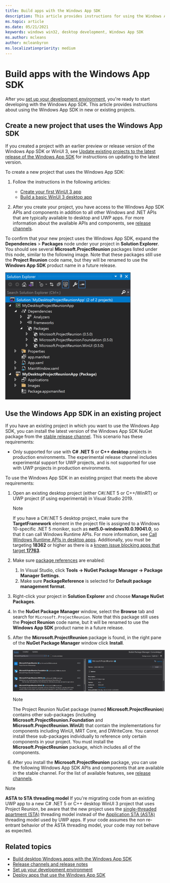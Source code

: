 ```yaml
---
title: Build apps with the Windows App SDK
description: This article provides instructions for using the Windows App SDK in new or existing projects.
ms.topic: article
ms.date: 05/21/2021
keywords: windows win32, desktop development, Windows App SDK
ms.author: mcleans
author: mcleanbyron
ms.localizationpriority: medium
---
```


# Build apps with the Windows App SDK

After you [set up your development environment](set-up-your-development-environment.md), you're ready to start developing with the Windows App SDK. This article provides instructions about using the Windows App SDK in new or existing projects.

## Create a new project that uses the Windows App SDK

If you created a project with an earlier preview or release version of the Windows App SDK or WinUI 3, see [Update existing projects to the latest release of the Windows App SDK](update-existing-projects-to-the-latest-release.md) for instructions on updating to the latest version.

To create a new project that uses the Windows App SDK:

1. Follow the instructions in the following articles:

    - [Create your first WinUI 3 app](..\winui\winui3\create-your-first-winui3-app.md)
    - [Build a basic WinUI 3 desktop app](..\winui\winui3\desktop-build-basic-winui3-app.md)

2. After you create your project, you have access to the Windows App SDK APIs and components in addition to all other Windows and .NET APIs that are typically available to desktop and UWP apps. For more information about the available APIs and components, see [release channels](stable-channel.md).

To confirm that your new project uses the Windows App SDK, expand the **Dependencies** > **Packages** node under your project in **Solution Explorer**. You should see several **Microsoft.ProjectReunion** packages listed under this node, similar to the following image. Note that these packages still use the **Project Reunion** code name, but they will be renamed to use the **Windows App SDK** product name in a future release.

![Screenshot of Windows App SDK packages in Solution Explorer pane](images/reunion-packages.png)

## Use the Windows App SDK in an existing project

If you have an existing project in which you want to use the Windows App SDK, you can install the latest version of the Windows App SDK NuGet package from the [stable release channel](stable-channel.md). This scenario has these requirements:

* Only supported for use with **C# .NET 5** or **C++ desktop** projects in production environments. The experimental release channel includes experimental support for UWP projects, and is not supported for use with UWP projects in production environments.

To use the Windows App SDK in an existing project that meets the above requirements:

1. Open an existing desktop project (either C#/.NET 5 or C++/WinRT) or UWP project (if using experimental) in Visual Studio 2019.

    > [!NOTE]
    > If you have a C#/.NET 5 desktop project, make sure the **TargetFramework** element in the project file is assigned to a Windows 10-specific .NET 5 moniker, such as **net5.0-windows10.0.19041.0**, so that it can call Windows Runtime APIs. For more information, see [Call Windows Runtime APIs in desktop apps](../../apps/desktop/modernize/desktop-to-uwp-enhance.md#net-5-use-the-target-framework-moniker-option). Additionally, you must be targeting **18362** or higher as there is a [known issue blocking apps that target **17763**](https://github.com/microsoft/ProjectReunion/issues/921).

2. Make sure [package references](/nuget/consume-packages/package-references-in-project-files) are enabled:

    1. In Visual Studio, click **Tools -> NuGet Package Manager -> Package Manager Settings**.
    2. Make sure **PackageReference** is selected for **Default package management format**.

3. Right-click your project in **Solution Explorer** and choose **Manage NuGet Packages**.

4. In the **NuGet Package Manager** window, select the **Browse** tab and search for `Microsoft.ProjectReunion`. Note that this package still uses the **Project Reunion** code name, but it will be renamed to use the **Windows App SDK** product name in a future release.

5. After the **Microsoft.ProjectReunion** package is found, in the right pane of the **NuGet Package Manager** window click **Install**.

    ![Screenshot of the Windows App SDK NuGet package being installed](images/reunion-nuget-install.png)

    > [!NOTE]
    > The Project Reunion NuGet package (named **Microsoft.ProjectReunion**) contains other sub-packages (including **Microsoft.ProjectReunion.Foundation** and **Microsoft.ProjectReunion.WinUI**) that contain the implementations for components including WinUI, MRT Core, and DWriteCore. You cannot install these sub-packages individually to reference only certain components in your project. You must install the **Microsoft.ProjectReunion** package, which includes all of the components.

6. After you install the **Microsoft.ProjectReunion** package, you can use the following Windows App SDK APIs and components that are available in the stable channel. For the list of available features, see [release channels](stable-channel.md).

> [!NOTE]
> **ASTA to STA threading model** If you're migrating code from an existing UWP app to a new C# .NET 5 or C++ desktop WinUI 3 project that uses Project Reunion, be aware that the new project uses the [single-threaded apartment (STA)](/windows/win32/com/single-threaded-apartments) threading model instead of the [Application STA (ASTA)](https://devblogs.microsoft.com/oldnewthing/20210224-00/?p=104901) threading model used by UWP apps. If your code assumes the non re-entrant behavior of the ASTA threading model, your code may not behave as expected.

## Related topics

- [Build desktop Windows apps with the Windows App SDK](index.md)
- [Release channels and release notes](release-channels.md)
- [Set up your development environment](set-up-your-development-environment.md)
- [Deploy apps that use the Windows App SDK](deploy-apps-that-use-the-windows-app-sdk.md)